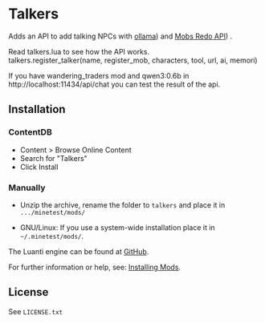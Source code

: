 # Talkers

Adds an API to add talking NPCs with [ollama](https://ollama.com)) and [Mobs Redo API](https://content.luanti.org/packages/TenPlus1/mobs/)) .

Read talkers.lua to see how the API works.
<br>
talkers.register_talker(name, register_mob, characters, tool, url, ai, memori)

If you have wandering_traders mod and qwen3:0.6b in http://localhost:11434/api/chat you can test the result of the api.

## Installation

### ContentDB

* Content > Browse Online Content
* Search for "Talkers"
* Click Install

### Manually

- Unzip the archive, rename the folder to `talkers` and
place it in `.../minetest/mods/`

- GNU/Linux: If you use a system-wide installation place it in `~/.minetest/mods/`.

The Luanti engine can be found at [GitHub](https://github.com/minetest/minetest).

For further information or help, see: [Installing Mods](https://wiki.luanti.org/Installing_Mods).

## License

See `LICENSE.txt`
